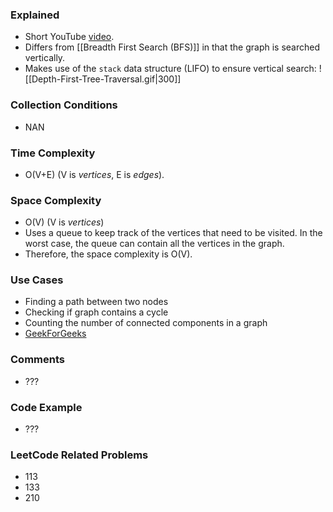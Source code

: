 ### Explained
- Short YouTube [video](https://www.youtube.com/watch?v=Urx87-NMm6c).
- Differs from [[Breadth First Search (BFS)]] in that the graph is searched vertically.
- Makes use of the `stack` data structure (LIFO) to ensure vertical search:
	 ![[Depth-First-Tree-Traversal.gif|300]]
	 
### Collection Conditions
- NAN

### Time Complexity
- O(V+E) (V is *vertices*, E is *edges*).

### Space Complexity
- O(V) (V is *vertices*)
- Uses a queue to keep track of the vertices that need to be visited. In the worst case, the queue can contain all the vertices in the graph. 
- Therefore, the space complexity is O(V).

### Use Cases
- Finding a path between two nodes
- Checking if graph contains a cycle
- Counting the number of connected components in a graph
- [GeekForGeeks](https://www.geeksforgeeks.org/applications-of-depth-first-search/?ref=lbp)

### Comments
- ???

### Code Example
- ???

### LeetCode Related Problems
- 113
- 133
- 210